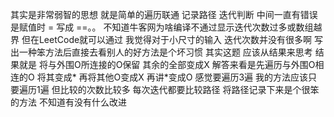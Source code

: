 ﻿其实是非常弱智的思想 就是简单的遍历联通 记录路径 迭代判断 
中间一直有错误是赋值时 = 写成 ==。。
不知道牛客网为啥编译不通过显示迭代次数过多或数组越界 但在LeetCode就可以通过 我觉得对于小尺寸的输入 迭代次数并没有很多啊
写出一种笨方法后直接去看别人的好方法是个坏习惯
其实这题 应该从结果来思考 结果就是 将与外围O所连接的O保留 其余的全部变成X
解答来看是先遍历与外围O相连的O 将其变成* 再将其他O变成X 再讲*变成O 感觉要遍历3遍 
我的方法应该只要遍历1遍 但比较的次数比较多 每次迭代都要比较路径 将路径记录下来是个很笨的方法 不知道有没有什么改进
 